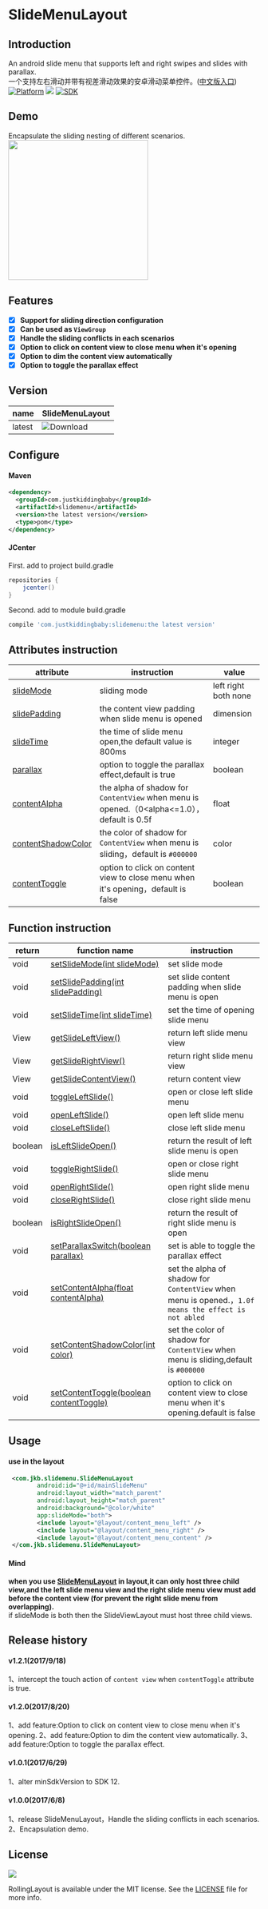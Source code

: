 # SlideMenuLayout
## Introduction
An android slide menu that supports left and right swipes and slides with parallax.   
一个支持左右滑动并带有视差滑动效果的安卓滑动菜单控件。([中文版入口](README-CN.md))  
[![Platform](https://img.shields.io/badge/platform-android-green.svg)](http://developer.android.com/index.html)
<img src="https://img.shields.io/badge/license-Apache 2.0-green.svg?style=flat">
[![SDK](https://img.shields.io/badge/API-12%2B-green.svg?style=flat)](https://android-arsenal.com/api?level=11)

## Demo
Encapsulate the sliding nesting of different scenarios.  
<img src="/gif/demo.gif" width="280px"/>

## Features
- [x] **Support for sliding direction configuration**
- [x] **Can be used as ``ViewGroup``**
- [x] **Handle the sliding conflicts in each scenarios**
- [x] **Option to click on content view to close menu when it's opening**
- [x] **Option to dim the content view automatically**
- [x] **Option to toggle the parallax effect**

## Version
|name|SlideMenuLayout|
|---|---|
|latest|![Download](https://api.bintray.com/packages/jkb/maven/slidemenu/images/download.svg)|

## Configure
#### Maven
```xml
<dependency>
  <groupId>com.justkiddingbaby</groupId>
  <artifactId>slidemenu</artifactId>
  <version>the latest version</version>
  <type>pom</type>
</dependency>
```
#### JCenter
First. add to project build.gradle
```gradle
repositories {
    jcenter()
}
```
Second. add to module build.gradle
```gradle
compile 'com.justkiddingbaby:slidemenu:the latest version'
```

## Attributes instruction
|attribute|instruction|value|
|---|---|---|
|[slideMode](/slidemenu/src/main/res/values/attrs.xml)|sliding mode|left right both none|
|[slidePadding](/slidemenu/src/main/res/values/attrs.xml)|the content view padding when slide menu is opened|dimension|
|[slideTime](/slidemenu/src/main/res/values/attrs.xml)|the time of slide menu open,the default value is 800ms|integer|
|[parallax](/slidemenu/src/main/res/values/attrs.xml)|option to toggle the parallax effect,default is true|boolean|
|[contentAlpha](/slidemenu/src/main/res/values/attrs.xml)|the alpha of shadow for `ContentView` when menu is opened.（0<alpha<=1.0），default is 0.5f|float|
|[contentShadowColor](/slidemenu/src/main/res/values/attrs.xml)|the color of shadow for `ContentView` when menu is sliding，default is `#000000`|color|
|[contentToggle](/slidemenu/src/main/res/values/attrs.xml)|option to click on content view to close menu when it's opening，default is false|boolean|

## Function instruction
|return|function name|instruction|
|---|---|---|
|void|[setSlideMode(int slideMode)](/slidemenu/src/main/java/com/jkb/slidemenu/SlideMenuAction.java)|set slide mode|
|void|[setSlidePadding(int slidePadding)](/slidemenu/src/main/java/com/jkb/slidemenu/SlideMenuAction.java)|set slide content padding when slide menu is open|
|void|[setSlideTime(int slideTime)](/slidemenu/src/main/java/com/jkb/slidemenu/SlideMenuAction.java)|set the time of opening slide menu|
|View|[getSlideLeftView()](/slidemenu/src/main/java/com/jkb/slidemenu/SlideMenuAction.java)|return left slide menu view|
|View|[getSlideRightView()](/slidemenu/src/main/java/com/jkb/slidemenu/SlideMenuAction.java)|return right slide menu view|
|View|[getSlideContentView()](/slidemenu/src/main/java/com/jkb/slidemenu/SlideMenuAction.java)|return content view|
|void|[toggleLeftSlide()](/slidemenu/src/main/java/com/jkb/slidemenu/SlideMenuAction.java)|open or close left slide menu|
|void|[openLeftSlide()](/slidemenu/src/main/java/com/jkb/slidemenu/SlideMenuAction.java)|open left slide menu|
|void|[closeLeftSlide()](/slidemenu/src/main/java/com/jkb/slidemenu/SlideMenuAction.java)|close left slide menu|
|boolean|[isLeftSlideOpen()](/slidemenu/src/main/java/com/jkb/slidemenu/SlideMenuAction.java)|return the result of left slide menu is open|
|void|[toggleRightSlide()](/slidemenu/src/main/java/com/jkb/slidemenu/SlideMenuAction.java)|open or close right slide menu|
|void|[openRightSlide()](/slidemenu/src/main/java/com/jkb/slidemenu/SlideMenuAction.java)|open right slide menu|
|void|[closeRightSlide()](/slidemenu/src/main/java/com/jkb/slidemenu/SlideMenuAction.java)|close right slide menu|
|boolean|[isRightSlideOpen()](/slidemenu/src/main/java/com/jkb/slidemenu/SlideMenuAction.java)|return the result of right slide menu is open|
|void|[setParallaxSwitch(boolean parallax)](/slidemenu/src/main/java/com/jkb/slidemenu/SlideMenuAction.java)|set is able to toggle the parallax effect|
|void|[setContentAlpha(float contentAlpha)](/slidemenu/src/main/java/com/jkb/slidemenu/SlideMenuAction.java)|set the alpha of shadow for `ContentView` when menu is opened.，`1.0f means the effect is not abled`|
|void|[setContentShadowColor(int color)](/slidemenu/src/main/java/com/jkb/slidemenu/SlideMenuAction.java)|set the color of shadow for `ContentView` when menu is sliding,default is `#000000`|
|void|[setContentToggle(boolean contentToggle)](/slidemenu/src/main/java/com/jkb/slidemenu/SlideMenuAction.java)|option to click on content view to close menu when it's opening.default is false|

## Usage
#### use in the layout
```xml
 <com.jkb.slidemenu.SlideMenuLayout
        android:id="@+id/mainSlideMenu"
        android:layout_width="match_parent"
        android:layout_height="match_parent"
        android:background="@color/white"
        app:slideMode="both">
        <include layout="@layout/content_menu_left" />
        <include layout="@layout/content_menu_right" />
        <include layout="@layout/content_menu_content" />
 </com.jkb.slidemenu.SlideMenuLayout>
 ```
 #### Mind
 **when you use [SlideMenuLayout](/slidemenu/src/main/java/com/jkb/slidemenu/SlideMenuLayout.java) in layout,it can only host three child view,and the left slide menu view and the right slide menu view must add before the content view (for prevent the right slide menu from overlapping).**   
 if slideMode is both then the SlideViewLayout must host three child views.
 
## Release history
#### v1.2.1(2017/9/18)
1、intercept the touch action of `content view` when `contentToggle` attribute is true.
#### v1.2.0(2017/8/20)
1、add feature:Option to click on content view to close menu when it's opening.
2、add feature:Option to dim the content view automatically.
3、add feature:Option to toggle the parallax effect.
#### v1.0.1(2017/6/29)
1、alter minSdkVersion to SDK 12.
#### v1.0.0(2017/6/8)
1、release SlideMenuLayout，Handle the sliding conflicts in each scenarios.  
2、Encapsulation demo.

## License
![](https://upload.wikimedia.org/wikipedia/commons/thumb/f/f8/License_icon-mit-88x31-2.svg/128px-License_icon-mit-88x31-2.svg.png)

RollingLayout is available under the MIT license. See the [LICENSE](https://opensource.org/licenses/MIT) file for more info.